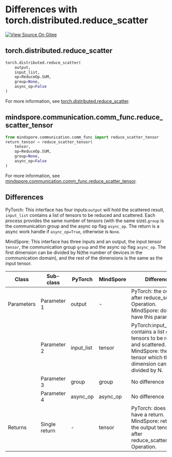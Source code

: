 # Differences with torch.distributed.reduce_scatter

[![View Source On Gitee](https://mindspore-website.obs.cn-north-4.myhuaweicloud.com/website-images/master/resource/_static/logo_source_en.svg)](https://gitee.com/mindspore/docs/blob/master/docs/mindspore/source_en/note/api_mapping/pytorch_diff/reduce_scatter_tensor.md)

## torch.distributed.reduce_scatter

```python
torch.distributed.reduce_scatter(
    output,
    input_list,
    op=ReduceOp.SUM,
    group=None,
    async_op=False
)
```

For more information, see [torch.distributed.reduce_scatter](https://pytorch.org/docs/1.8.1/distributed.html#torch.distributed.reduce_scatter).

## mindspore.communication.comm_func.reduce_scatter_tensor

```python
from mindspore.communication.comm_func import reduce_scatter_tensor
return_tensor = reduce_scatter_tensor(
    tensor,
    op=ReduceOp.SUM,
    group=None,
    async_op=False
)
```

For more information, see [mindspore.communication.comm_func.reduce_scatter_tensor](https://www.mindspore.cn/docs/en/master/api_python/communication/mindspore.communication.comm_func.reduce_scatter_tensor.html#mindspore.communication.comm_func.reduce_scatter_tensor).

## Differences

PyTorch: This interface has four inputs:`output` will hold the scattered result, `input_list` contains a list of tensors to be reduced and scattered. Each process provides the same number of tensors (with the same size).`group` is the communication group and the async op flag `async_op`.  The return is a async work handle if `async_op=True`, otherwise is `None`.

MindSpore: This interface has three inputs and an output, the input tensor `tensor`, the communication group `group` and the async op flag `async_op`. The first dimension can be divided by N(the number of devices in the communication domain), and the rest of the dimensions is the same as the input tensor.

| Class     | Sub-class     |PyTorch | MindSpore | Difference                                                                                                                                          |
|-----------|---------------| --- |-----------|-----------------------------------------------------------------------------------------------------------------------------------------------------|
| Parameters | Parameter 1   | output | -         | PyTorch: the output after reduce_scatter Operation. MindSpore: does not have this parameter.                                                        |
|           | Parameter 2   | input_list | tensor    | PyTorch:input_list contains a list of tensors to be reduced and scattered.  MindSpore: the input tensor which the first dimension can be divided by N. |
|           | Parameter 3   | group | group     | No difference                                                                                                                                       |
|           | Parameter 4   | async_op | async_op    | No difference                                                                                 |
| Returns   | Single return | - | tensor    | PyTorch: does not have a return. MindSpore: returns the output tensor after reduce_scatter_tensor Operation.                                        |
